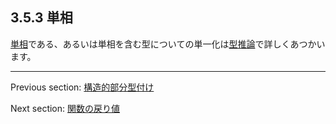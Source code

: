 ## 3.5.3 単相

[単相](types-monomorph.md)である、あるいは単相を含む型についての単一化は[型推論](type-system-type-inference.md)で詳しくあつかいます。

---

Previous section: [構造的部分型付け](type-system-structural-subtyping.md)

Next section: [関数の戻り値](type-system-unification-function-return.md)